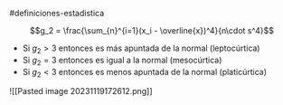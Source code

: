 #definiciones-estadistica 

$$g_2 = \frac{\sum_{n}^{i=1}(x_i - \overline{x})^4}{n\cdot s^4}$$

- Si $g_2 > 3$ entonces es más apuntada de la normal (leptocúrtica)
- Si $g_2 = 3$ entonces es igual a la normal (mesocúrtica)
- Si $g_2 < 3$ entonces es menos apuntada de la normal (platicúrtica)

![[Pasted image 20231119172612.png]]
